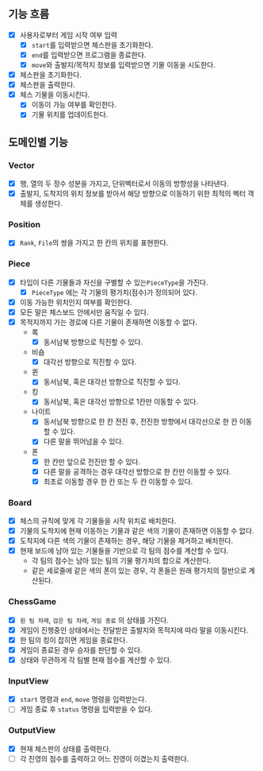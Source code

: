 ## 기능 흐름

- [x] 사용자로부터 게임 시작 여부 입력
    - [x] `start`를 입력받으면 체스판을 초기화한다.
    - [x] `end`를 입력받으면 프로그램을 종료한다.
    - [x] `move`와 출발지/목적지 정보를 입력받으면 기물 이동을 시도한다.
- [x] 체스판을 초기화한다.
- [x] 체스판을 출력한다.
- [x] 체스 기물을 이동시킨다.
    - [x] 이동이 가능 여부를 확인한다.
    - [x] 기물 위치를 업데이트한다.

## 도메인별 기능

### Vector
- [x] 행, 열의 두 정수 성분을 가지고, 단위벡터로서 이동의 방향성을 나타낸다.
- [x] 출발지, 도착지의 위치 정보를 받아서 해당 방향으로 이동하기 위한 최적의 벡터 객체를 생성한다.

### Position
- [x] `Rank`, `File`의 쌍을 가지고 한 칸의 위치를 표현한다.

### Piece
- [x] 타입이 다른 기물들과 자신을 구별할 수 있는`PieceType`을 가진다.
  - [x] `PieceType` 에는 각 기물의 평가치(점수)가 정의되어 있다. 
- [x] 이동 가능한 위치인지 여부를 확인한다.
- [x] 모든 말은 체스보드 안에서만 움직일 수 있다.
- [x] 목적지까지 가는 경로에 다른 기물이 존재하면 이동할 수 없다.
    - 록
        - [x] 동서남북 방향으로 직진할 수 있다.
    - 비숍
        - [x] 대각선 방향으로 직진할 수 있다.
    - 퀸
        - [x] 동서남북, 혹은 대각선 방향으로 직진할 수 있다.
    - 킹
        - [x] 동서남북, 혹은 대각선 방향으로 1칸만 이동할 수 있다.
    - 나이트
        - [x] 동서남북 방향으로 한 칸 전진 후, 전진한 방향에서 대각선으로 한 칸 이동할 수 있다.
        - [x] 다른 말을 뛰어넘을 수 있다.
    - 폰
        - [x] 한 칸만 앞으로 전진만 할 수 있다.
        - [x] 다른 말을 공격하는 경우 대각선 방향으로 한 칸만 이동할 수 있다.
        - [x] 최초로 이동할 경우 한 칸 또는 두 칸 이동할 수 있다.

### Board
- [x] 체스의 규칙에 맞게 각 기물들을 시작 위치로 배치한다.
- [x] 기물의 도착지에 현재 이동하는 기물과 같은 색의 기물이 존재하면 이동할 수 없다.
- [x] 도착지에 다른 색의 기물이 존재하는 경우, 해당 기물을 제거하고 배치한다.
- [x] 현재 보드에 남아 있는 기물들을 기반으로 각 팀의 점수를 계산할 수 있다.
  - 각 팀의 점수는 남아 있는 팀의 기물 평가치의 합으로 계산한다.
  - 같은 세로줄에 같은 색의 폰이 있는 경우, 각 폰들은 원래 평가치의 절반으로 계산된다.

### ChessGame
- [x] `흰 팀 차례`, `검은 팀 차례`, `게임 종료` 의 상태를 가진다.
- [x] 게임이 진행중인 상태에서는 전달받은 출발지와 목적지에 따라 말을 이동시킨다.
- [x] 한 팀의 킹이 잡히면 게임을 종료한다.
- [x] 게임이 종료된 경우 승자를 판단할 수 있다.
- [x] 상태와 무관하게 각 팀별 현재 점수를 계산할 수 있다.

### InputView
- [x] `start` 명령과 `end`, `move` 명령을 입력받는다.
- [ ] 게임 종료 후 `status` 명령을 입력받을 수 있다.

### OutputView
- [x] 현재 체스판의 상태를 출력한다.
- [ ] 각 진영의 점수를 출력하고 어느 진영이 이겼는지 출력한다.
